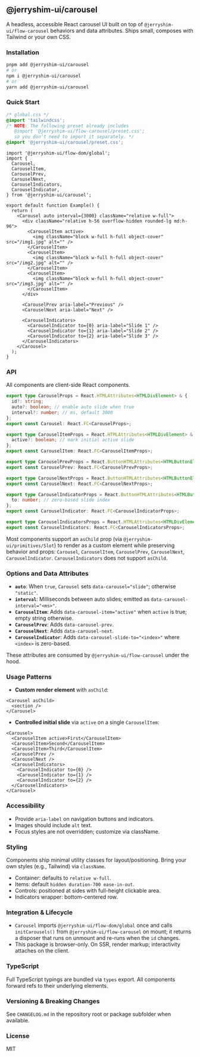 ## @jerryshim-ui/carousel

A headless, accessible React carousel UI built on top of `@jerryshim-ui/flow-carousel` behaviors and data attributes. Ships small, composes with Tailwind or your own CSS.

### Installation

```bash
pnpm add @jerryshim-ui/carousel
# or
npm i @jerryshim-ui/carousel
# or
yarn add @jerryshim-ui/carousel
```

### Quick Start

```css
/* global.css */
@import 'tailwindcss';
/* NOTE: The following preset already includes 
   @import '@jerryshim-ui/flow-carousel/preset.css';
   so you don’t need to import it separately. */
@import '@jerryshim-ui/carousel/preset.css';
```

```tsx
import '@jerryshim-ui/flow-dom/global';
import {
  Carousel,
  CarouselItem,
  CarouselPrev,
  CarouselNext,
  CarouselIndicators,
  CarouselIndicator,
} from '@jerryshim-ui/carousel';

export default function Example() {
  return (
    <Carousel auto interval={3000} className="relative w-full">
      <div className="relative h-56 overflow-hidden rounded-lg md:h-96">
        <CarouselItem active>
          <img className="block w-full h-full object-cover" src="/img1.jpg" alt="" />
        </CarouselItem>
        <CarouselItem>
          <img className="block w-full h-full object-cover" src="/img2.jpg" alt="" />
        </CarouselItem>
        <CarouselItem>
          <img className="block w-full h-full object-cover" src="/img3.jpg" alt="" />
        </CarouselItem>
      </div>

      <CarouselPrev aria-label="Previous" />
      <CarouselNext aria-label="Next" />

      <CarouselIndicators>
        <CarouselIndicator to={0} aria-label="Slide 1" />
        <CarouselIndicator to={1} aria-label="Slide 2" />
        <CarouselIndicator to={2} aria-label="Slide 3" />
      </CarouselIndicators>
    </Carousel>
  );
}
```

### API

All components are client-side React components.

```ts
export type CarouselProps = React.HTMLAttributes<HTMLDivElement> & {
  id?: string;
  auto?: boolean; // enable auto slide when true
  interval?: number; // ms, default 3000
};
export const Carousel: React.FC<CarouselProps>;

export type CarouselItemProps = React.HTMLAttributes<HTMLDivElement> & {
  active?: boolean; // mark initial active slide
};
export const CarouselItem: React.FC<CarouselItemProps>;

export type CarouselPrevProps = React.ButtonHTMLAttributes<HTMLButtonElement>;
export const CarouselPrev: React.FC<CarouselPrevProps>;

export type CarouselNextProps = React.ButtonHTMLAttributes<HTMLButtonElement>;
export const CarouselNext: React.FC<CarouselNextProps>;

export type CarouselIndicatorProps = React.ButtonHTMLAttributes<HTMLButtonElement> & {
  to: number; // zero-based slide index
};
export const CarouselIndicator: React.FC<CarouselIndicatorProps>;

export type CarouselIndicatorsProps = React.HTMLAttributes<HTMLDivElement>;
export const CarouselIndicators: React.FC<CarouselIndicatorsProps>;
```

Most components support an `asChild` prop (via `@jerryshim-ui/primitives/Slot`) to render as a custom element while preserving behavior and props: `Carousel`, `CarouselItem`, `CarouselPrev`, `CarouselNext`, `CarouselIndicator`. `CarouselIndicators` does not support `asChild`.

### Options and Data Attributes

- **`auto`**: When `true`, `Carousel` sets `data-carousel="slide"`; otherwise `"static"`.
- **`interval`**: Milliseconds between auto slides; emitted as `data-carousel-interval="<ms>"`.
- **`CarouselItem`**: Adds `data-carousel-item="active"` when `active` is true; empty string otherwise.
- **`CarouselPrev`**: Adds `data-carousel-prev`.
- **`CarouselNext`**: Adds `data-carousel-next`.
- **`CarouselIndicator`**: Adds `data-carousel-slide-to="<index>"` where `<index>` is zero-based.

These attributes are consumed by `@jerryshim-ui/flow-carousel` under the hood.

### Usage Patterns

- **Custom render element** with `asChild`:

```tsx
<Carousel asChild>
  <section />
</Carousel>
```

- **Controlled initial slide** via `active` on a single `CarouselItem`:

```tsx
<Carousel>
  <CarouselItem active>First</CarouselItem>
  <CarouselItem>Second</CarouselItem>
  <CarouselItem>Third</CarouselItem>
  <CarouselPrev />
  <CarouselNext />
  <CarouselIndicators>
    <CarouselIndicator to={0} />
    <CarouselIndicator to={1} />
    <CarouselIndicator to={2} />
  </CarouselIndicators>
</Carousel>
```

### Accessibility

- Provide `aria-label` on navigation buttons and indicators.
- Images should include `alt` text.
- Focus styles are not overridden; customize via className.

### Styling

Components ship minimal utility classes for layout/positioning. Bring your own styles (e.g., Tailwind) via `className`.

- Container: defaults to `relative w-full`.
- Items: default `hidden duration-700 ease-in-out`.
- Controls: positioned at sides with full-height clickable area.
- Indicators wrapper: bottom-centered row.

### Integration & Lifecycle

- `Carousel` imports `@jerryshim-ui/flow-dom/global` once and calls `initCarousels()` from `@jerryshim-ui/flow-carousel` on mount; it returns a disposer that runs on unmount and re-runs when the `id` changes.
- This package is browser-only. On SSR, render markup; interactivity attaches on the client.

### TypeScript

Full TypeScript typings are bundled via `types` export. All components forward refs to their underlying elements.

### Versioning & Breaking Changes

See `CHANGELOG.md` in the repository root or package subfolder when available.

### License

MIT
